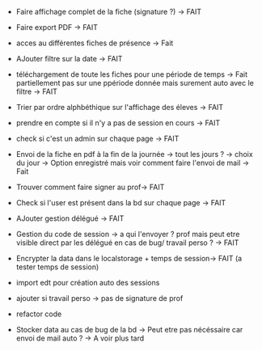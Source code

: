 - Faire affichage complet de la fiche (signature ?) -> FAIT
- Faire export PDF -> FAIT
- acces au différentes fiches de présence -> Fait
- AJouter filtre sur la date -> FAIT
- téléchargement de toute les fiches pour une période de temps -> Fait partiellement pas sur une ppériode donnée mais surement auto avec le filtre -> FAIT
- Trier par ordre alphbéthique sur l'affichage des éleves -> FAIT
- prendre en compte si il n'y a pas de session en cours -> FAIT
- check si c'est un admin sur chaque page -> FAIT
- Envoi de la fiche en pdf à la fin de la journée -> tout les jours ? -> choix du jour -> Option enregistré mais voir comment faire l'envoi de mail -> Fait
- Trouver comment faire signer au prof-> FAIT
- Check si l'user est présent dans la bd sur chaque page -> FAIT
- AJouter gestion délégué -> FAIT
- Gestion du code de session -> a qui l'envoyer ? prof mais peut etre visible direct par les délégué en cas de bug/ travail perso ? -> FAIT
- Encrypter la data dans le localstorage + temps de session-> FAIT (a tester temps de session)

- import edt pour création auto des sessions
- ajouter si travail perso -> pas de signature de prof
- refactor code 


- Stocker data au cas de bug de la bd -> Peut etre pas nécéssaire car envoi de mail auto ? -> A voir plus tard
